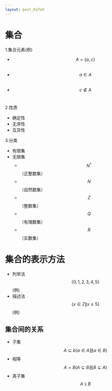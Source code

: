 ```yaml
---
layout: post_KaTeX
---
```

 
集合
===
1\.集合元素(例)
+ $$A=\{a,c\}$$ 
+ $$a\in A$$ 
+ $$c\notin A$$ 
 
2\.性质
+ 确定性
+ 无序性
+ 互异性
 
3\.分类
+ 有限集
+ 无限集
    - $$N^*$$（正整数集）
    - $$N$$（自然数集）
    - $$Z$$（整数集）
    - $$Q$$（有理数集）
    - $$R$$（实数集）
     
集合的表示方法
===
+ 列举法 $$\{0,1,2,3,4,5\}$$(例)
+ 描述法 $$\{x\in Z \| x\le 5\}$$(例)
 
集合间的关系
---
+ 子集
 $$A\subseteq b(a \in A \text{且}a \in B)$$
+ 相等
$$A=B(A\subseteq B \text{且}B\subseteq A)$$
+ 真子集
$$A\subsetneqq B$$